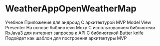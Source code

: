 # WeatherAppOpenWeatherMap

Учебное Приложение для андроид 
С архитектурой MVP Model View Presenter
На основе библиотеки Moxy
С использованием  библиотеки RxJava3 для интернет запросов к API 
С библиотекой Butter knife
Подойдет как шаблон для построения архитектуры MVP

